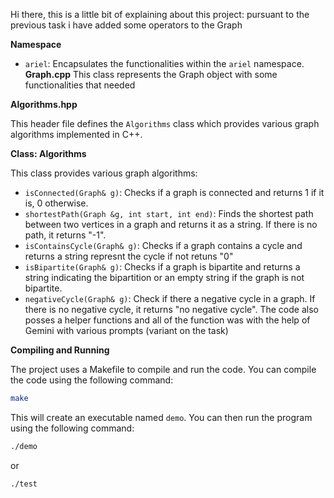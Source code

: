 Hi there, this is a little bit of explaining about this project:
pursuant to the previous task i have added some operators to the Graph


**Namespace**

* `ariel`: Encapsulates the functionalities within the `ariel` namespace.
**Graph.cpp**
  This class represents the Graph object with some functionalities that needed
  
**Algorithms.hpp**

This header file defines the `Algorithms` class which provides various graph algorithms implemented in C++.


**Class: Algorithms**

This class provides various graph algorithms:

* `isConnected(Graph& g)`: Checks if a graph is connected and returns 1 if it is, 0 otherwise.
* `shortestPath(Graph &g, int start, int end)`: Finds the shortest path between two vertices in a graph and returns it as a string. If there is no path, it returns "-1".
* `isContainsCycle(Graph& g)`: Checks if a graph contains a cycle and returns a string represnt the cycle if not retuns "0"
* `isBipartite(Graph& g)`: Checks if a graph is bipartite and returns a string indicating the bipartition or an empty string if the graph is not bipartite.
* `negativeCycle(Graph& g)`: Check if there a negative cycle in a graph. If there is no negative cycle, it returns "no negative cycle".
The code also posses a helper functions and all of the function was with the help of Gemini with various prompts (variant on the task)

**Compiling and Running**

The project uses a Makefile to compile and run the code. You can compile the code using the following command:

```bash
make
```

This will create an executable named `demo`. You can then run the program using the following command:

```bash
./demo
```
or
```bash
./test 
```
